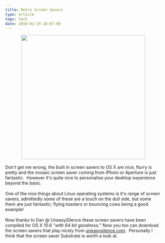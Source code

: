 ```yaml
---
title: Retro Screen Savers
type: article
tags: tech
date: 2010-01-19 18:07:00
---
```

<div style="text-align:center;"><img src="http://img25.imageshack.us/img25/1995/flyingtoasters.png" width="400" /><br /></div><br />Don't get me wrong, the built in screen savers to OS X are nice, flurry is pretty and the mosaic screen saver coming from iPhoto or Aperture is just fantastic. &nbsp;However it's quite nice to personalise your desktop experience beyond the basic.<br /><br />One of the nice things about Linux operating systems is it's range of screen savers,&nbsp;admittedly&nbsp;some of these are a touch on the dull side, but some them are just fantastic;&nbsp;flying toasters or bouncing cows being a good example!<br /><br />Now thanks to Dan @ UneasySilence these screen savers have been compiled for OS X 10.6 "<i>with 64 bit goodness.</i>" Now you too can download the screen savers that play nicely from <a href="http://uneasysilence.com/archive/2010/01/14685/">uneasysilence.com</a>. &nbsp;Personally I think that the screen saver Substrate is worth a look at.<div class="blogger-post-footer"><img width='1' height='1' src='https://blogger.googleusercontent.com/tracker/31453821-426240312353347128?l=www.jamesdoc.co.uk' alt='' /></div>
